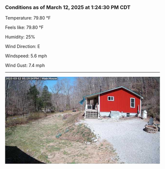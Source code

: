 ### Conditions as of March 12, 2025 at 1:24:30 PM CDT 

Temperature: 79.80 &deg;F

Feels like: 79.80 &deg;F

Humidity: 25%

Wind Direction: E

Windspeed: 5.6 mph

Wind Gust: 7.4 mph

---

<img src="./images/latest.jpeg"/>

